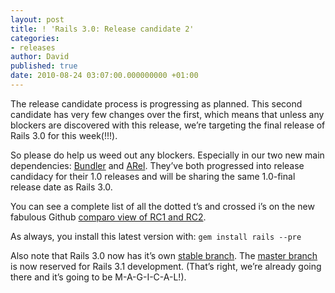 ```yaml
---
layout: post
title: ! 'Rails 3.0: Release candidate 2'
categories:
- releases
author: David
published: true
date: 2010-08-24 03:07:00.000000000 +01:00
---
```

<p>The release candidate process is progressing as planned. This second candidate has very few changes over the first, which means that unless any blockers are discovered with this release, we&#8217;re targeting the final release of Rails 3.0 for this week(!!!).</p>
<p>So please do help us weed out any blockers. Especially in our two new main dependencies: <a href="http://gembundler.com/v1.0/index.html">Bundler</a> and <a href="http://github.com/rails/arel">ARel</a>. They&#8217;ve both progressed into release candidacy for their 1.0 releases and will be sharing the same 1.0-final release date as Rails 3.0.</p>
<p>You can see a complete list of all the dotted t&#8217;s and crossed i&#8217;s on the new fabulous Github <a href="http://github.com/rails/rails/compare/v3.0.0_RC...v3.0.0_RC2">comparo view of RC1 and RC2</a>.</p>
<p>As always, you install this latest version with: <code>gem install rails --pre</code></p>
<p>Also note that Rails 3.0 now has it&#8217;s own <a href="http://github.com/rails/rails/tree/3-0-stable">stable branch</a>. The <a href="http://github.com/rails/rails">master branch</a> is now reserved for Rails 3.1 development. (That&#8217;s right, we&#8217;re already going there and it&#8217;s going to be M-A-G-I-C-A-L!).</p>